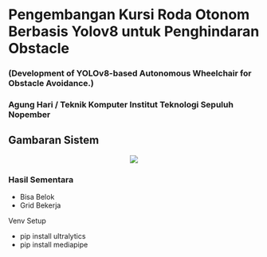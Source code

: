 # Pengembangan Kursi Roda Otonom Berbasis Yolov8 untuk Penghindaran Obstacle
### (Development of YOLOv8-based Autonomous Wheelchair for Obstacle Avoidance.)
### Agung Hari / Teknik Komputer Institut Teknologi Sepuluh Nopember

## Gambaran Sistem
<p align="center">
  <img src="https://github.com/AgungHari/Pengembangan-Kursi-Roda-Otonom-Berbasis-Yolov8-untuk-Penghindaran-Obstacle/assets/169495092/5356efed-6fee-4ab9-80a8-9e0e866b007a">
</p>

### Hasil Sementara
- Bisa Belok
- Grid Bekerja

Venv Setup
- pip install ultralytics
- pip install mediapipe

